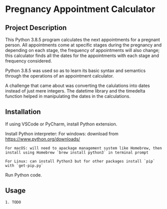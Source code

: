 # Pregnancy Appointment Calculator


## Project Description 
This Python 3.8.5 program calculates the next appointments for a pregnant person. All appointments come at specific stages during the pregnancy and depending on each stage, the frequency of appointments will also change; this calculator finds all the dates for the appointments with each stage and frequency considered.

Python 3.8.5 was used so as to learn its basic syntax and semantics through the operations of an appointment calculator. 

A challenge that came about was converting the calulations into dates instead of just mere integers. The datetime library and the timedelta function helped in manipulating the dates in the calculations.

## Installation
If using VSCode or PyCharm, install Python extension.

Install Python interpreter: 
    For windows: download from https://www.python.org/downloads/

    For macOS: will need to apackage management system like Homebrew, then install using Homebrew `brew install python3` in terminal prompt

    For Linux: can install Python3 but for other packages install `pip` with `get-pip.py`

Run Python code.

## Usage
    1. TODO

## Credits
    Sources used in this project: https://www.geeksforgeeks.org/python-datetime-timedelta-function/
    
## License 
    MIT License

    Copyright (c) [2024] [JohnArmon Antolin]

    Permission is hereby granted, free of charge, to any person obtaining a copy of this software and associated documentation files (the "Software"), to deal in the Software without restriction, including without limitation the rights to use, copy, modify, merge, publish, distribute, sublicense, and/or sell copies of the Software, and to permit persons to whom the Software is furnished to do so, subject to the following conditions:

    The above copyright notice and this permission notice shall be included in all copies or substantial portions of the Software.

    THE SOFTWARE IS PROVIDED "AS IS", WITHOUT WARRANTY OF ANY KIND, EXPRESS OR IMPLIED, INCLUDING BUT NOT LIMITED TO THE WARRANTIES OF MERCHANTABILITY, FITNESS FOR A PARTICULAR PURPOSE AND NONINFRINGEMENT. IN NO EVENT SHALL THE AUTHORS OR COPYRIGHT HOLDERS BE LIABLE FOR ANY CLAIM, DAMAGES OR OTHER LIABILITY, WHETHER IN AN ACTION OF CONTRACT, TORT OR OTHERWISE, ARISING FROM,
    OUT OF OR IN CONNECTION WITH THE SOFTWARE OR THE USE OR OTHER DEALINGS IN THE SOFTWARE.
